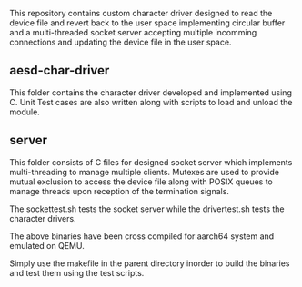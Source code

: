 This repository contains custom character driver designed to read the device file and revert back to the user space implementing circular buffer and a multi-threaded socket server accepting multiple incomming connections and updating the device file in the user space. 

## aesd-char-driver
This folder contains the character driver developed and implemented using C. Unit Test cases are also written along with scripts to load and unload the module. 

## server
This folder consists of C files for designed socket server which implements multi-threading to manage multiple clients. Mutexes are used to provide mutual exclusion to access the device file along with POSIX queues to manage threads upon reception of the termination signals. 

The  sockettest.sh tests the socket server while the drivertest.sh tests the character drivers.

The above binaries have been cross compiled for aarch64 system and emulated on QEMU. 

Simply use the makefile in the parent directory inorder to build the binaries and test them using the test scripts.
